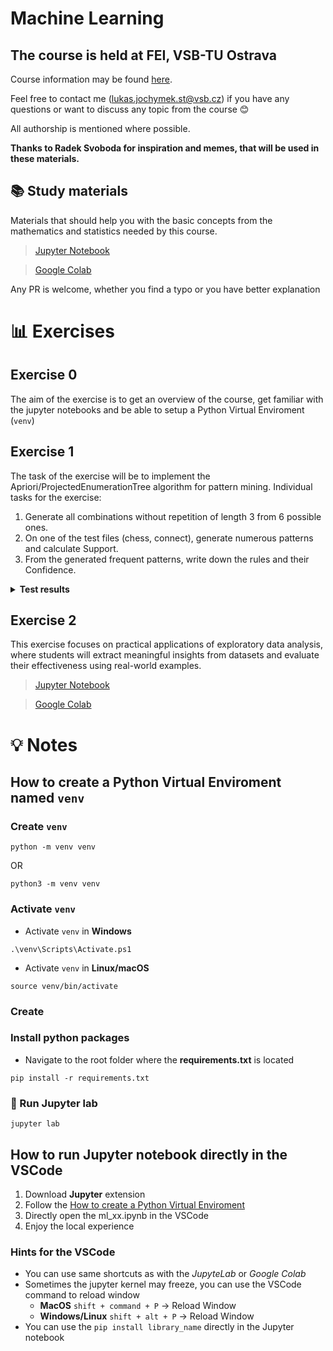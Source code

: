 #  Machine Learning
## The course is held at FEI, VSB-TU Ostrava

Course information may be found [here](https://homel.vsb.cz/~pla06/subject_ml.html).

Feel free to contact me (<lukas.jochymek.st@vsb.cz>) if you have any questions or want to discuss any topic from the course 😊

All authorship is mentioned where possible.

**Thanks to Radek Svoboda for inspiration and memes, that will be used in these materials.**

## 📚 Study materials

Materials that should help you with the basic concepts from the mathematics and statistics needed by this course.

> [Jupyter Notebook](https://github.com/lowoncuties/VSB-FEI-Fundamentals-of-Machine-Learning-Exercises/blob/master/statistics_explained.ipynb)

> [Google Colab](https://colab.research.google.com/github/lowoncuties/VSB-FEI-Fundamentals-of-Machine-Learning-Exercises/blob/master/statistics_explained.ipynb)


Any PR is welcome, whether you find a typo or you have better explanation

# 📊 Exercises
## Exercise 0
The aim of the exercise is to get an overview of the course, get familiar with the jupyter notebooks and be able to setup a Python Virtual Enviroment (`venv`)

## Exercise 1
The task of the exercise will be to implement the Apriori/ProjectedEnumerationTree algorithm for pattern mining. Individual tasks for the exercise:

1. Generate all combinations without repetition of length 3 from 6 possible ones.
2. On one of the test files (chess, connect), generate numerous patterns and calculate Support.
3. From the generated frequent patterns, write down the rules and their Confidence.

<details>
  <summary><strong>Test results</strong></summary>

  Selected results for dataset Test, min_support>=0.25, min_confidence>=0.5.
  Number of frequent patterns meeting min_support:

      1 element: 5
      2 elements: 5

  Patterns exceeding min_confidence:

      3 -> 1 (conf=0.6)
      5 -> 1 (conf=0.71)
      1 -> 5 (conf=0.71)
      2 -> 5 (conf=0.75)
      3 -> 5 (conf=0.6)
      4 -> 5 (conf=0.75)

  Selected results for the Test dataset, min_support>=0.15, min_confidence>=0.5.

  Number of frequent patterns meeting min_support:

      1 element: 5
      2 elements: 9
      3 elements: 3

  Patterns generated from three-element frequent patterns (i.e., not all rules) exceeding min_confidence:

      2, 5 -> 1 (conf=0.67)
      1, 2 -> 5 (conf=1)
      3, 5 -> 1 (conf=0.67)
      1, 3 -> 5 (conf=0.67)
      4, 5 -> 1 (conf=0.67)
      1, 4 -> 5 (conf=1)
</details>

## Exercise 2
This exercise focuses on practical applications of exploratory data analysis, where students will extract meaningful insights from datasets and evaluate their effectiveness using real-world examples.

> [Jupyter Notebook](https://github.com/lowoncuties/VSB-FEI-Machine-Learning-Exercises/blob/main/ml_02.ipynb)

> [Google Colab](https://colab.research.google.com/github/lowoncuties/VSB-FEI-Machine-Learning-Exercises/blob/main/ml_02.ipynb)

# 💡 Notes
## How to create a Python Virtual Enviroment named `venv`
### Create `venv`
```
python -m venv venv
```
OR
```
python3 -m venv venv
```

### Activate `venv`

* Activate `venv` in **Windows**
```
.\venv\Scripts\Activate.ps1
```

* Activate `venv` in **Linux/macOS**
```
source venv/bin/activate
```

### Create
### Install python packages
- Navigate to the root folder where the **requirements.txt** is located

```
pip install -r requirements.txt 
```

### 🚀 Run Jupyter lab

```
jupyter lab
```

## How to run Jupyter notebook directly in the VSCode
1. Download **Jupyter** extension
2. Follow the [How to create a Python Virtual Enviroment](###Create)
3. Directly open the ml_xx.ipynb in the VSCode
4. Enjoy the local experience

### Hints for the VSCode

- You can use same shortcuts as with the *JupyteLab* or *Google Colab*
- Sometimes the jupyter kernel may freeze, you can use the VSCode command to reload window
  - **MacOS**  ```shift + command + P``` -> Reload Window
  - **Windows/Linux** ```shift + alt + P``` -> Reload Window
- You can use the ```pip install library_name``` directly in the Jupyter notebook
